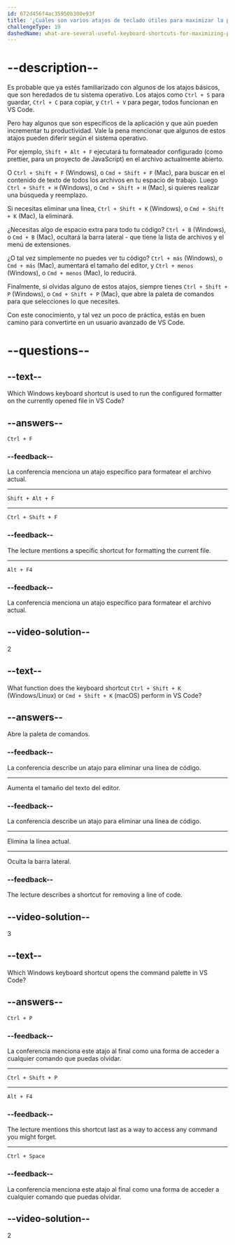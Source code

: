 ```yaml
---
id: 672d456f4ac35950b300e93f
title: '¿Cuáles son varios atajos de teclado útiles para maximizar la productividad en VS Code?'
challengeType: 19
dashedName: what-are-several-useful-keyboard-shortcuts-for-maximizing-productivity-in-vs-code
---
```


# --description--

Es probable que ya estés familiarizado con algunos de los atajos básicos, que son heredados de tu sistema operativo. Los atajos como `Ctrl + S` para guardar, `Ctrl + C` para copiar, y `Ctrl + V` para pegar, todos funcionan en VS Code.

Pero hay algunos que son específicos de la aplicación y que aún pueden incrementar tu productividad. Vale la pena mencionar que algunos de estos atajos pueden diferir según el sistema operativo.

Por ejemplo, `Shift + Alt + F` ejecutará tu formateador configurado (como prettier, para un proyecto de JavaScript) en el archivo actualmente abierto.

O `Ctrl + Shift + F` (Windows), o `Cmd + Shift + F` (Mac), para buscar en el contenido de texto de todos los archivos en tu espacio de trabajo. Luego `Ctrl + Shift + H` (Windows), o `Cmd + Shift + H` (Mac), si quieres realizar una búsqueda y reemplazo.

Si necesitas eliminar una línea, `Ctrl + Shift + K` (Windows), o `Cmd + Shift + K` (Mac), la eliminará.

¿Necesitas algo de espacio extra para todo tu código? `Ctrl + B` (Windows), o `Cmd + B` (Mac), ocultará la barra lateral - que tiene la lista de archivos y el menú de extensiones.

¿O tal vez simplemente no puedes ver tu código? `Ctrl + más` (Windows), o `Cmd + más` (Mac), aumentará el tamaño del editor, y `Ctrl + menos` (Windows), o `Cmd + menos` (Mac), lo reducirá.

Finalmente, si olvidas alguno de estos atajos, siempre tienes `Ctrl + Shift + P` (Windows), o `Cmd + Shift + P` (Mac), que abre la paleta de comandos para que selecciones lo que necesites.

Con este conocimiento, y tal vez un poco de práctica, estás en buen camino para convertirte en un usuario avanzado de VS Code.

# --questions--

## --text--

Which Windows keyboard shortcut is used to run the configured formatter on the currently opened file in VS Code?

## --answers--

`Ctrl + F`

### --feedback--

La conferencia menciona un atajo específico para formatear el archivo actual.

---

`Shift + Alt + F`

---

`Ctrl + Shift + F`

### --feedback--

The lecture mentions a specific shortcut for formatting the current file.

---

`Alt + F4`

### --feedback--

La conferencia menciona un atajo específico para formatear el archivo actual.

## --video-solution--

2

## --text--

What function does the keyboard shortcut `Ctrl + Shift + K` (Windows/Linux) or `Cmd + Shift + K` (macOS) perform in VS Code?

## --answers--

Abre la paleta de comandos.

### --feedback--

La conferencia describe un atajo para eliminar una línea de código.

---

Aumenta el tamaño del texto del editor.

### --feedback--

La conferencia describe un atajo para eliminar una línea de código.

---

Elimina la línea actual.

---

Oculta la barra lateral.

### --feedback--

The lecture describes a shortcut for removing a line of code.

## --video-solution--

3

## --text--

Which Windows keyboard shortcut opens the command palette in VS Code?

## --answers--

`Ctrl + P`

### --feedback--

La conferencia menciona este atajo al final como una forma de acceder a cualquier comando que puedas olvidar.

---

`Ctrl + Shift + P`

---

`Alt + F4`

### --feedback--

The lecture mentions this shortcut last as a way to access any command you might forget.

---

`Ctrl + Space`

### --feedback--

La conferencia menciona este atajo al final como una forma de acceder a cualquier comando que puedas olvidar.

## --video-solution--

2
